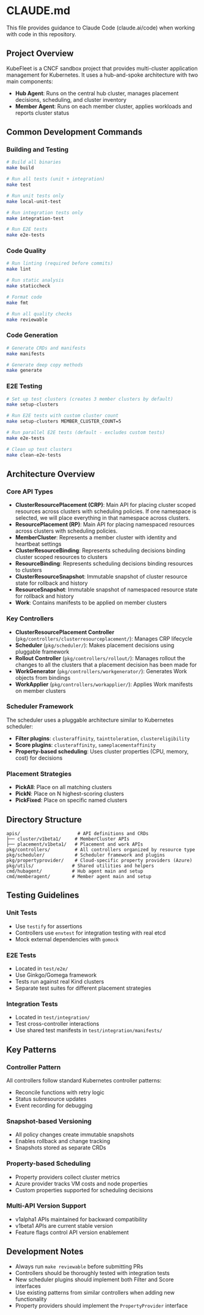 # CLAUDE.md

This file provides guidance to Claude Code (claude.ai/code) when working with code in this repository.

## Project Overview

KubeFleet is a CNCF sandbox project that provides multi-cluster application management for Kubernetes. It uses a hub-and-spoke architecture with two main components:

- **Hub Agent**: Runs on the central hub cluster, manages placement decisions, scheduling, and cluster inventory
- **Member Agent**: Runs on each member cluster, applies workloads and reports cluster status

## Common Development Commands

### Building and Testing
```bash
# Build all binaries
make build

# Run all tests (unit + integration)
make test

# Run unit tests only
make local-unit-test

# Run integration tests only  
make integration-test

# Run E2E tests
make e2e-tests
```

### Code Quality
```bash
# Run linting (required before commits)
make lint

# Run static analysis
make staticcheck

# Format code
make fmt

# Run all quality checks
make reviewable
```

### Code Generation
```bash
# Generate CRDs and manifests
make manifests

# Generate deep copy methods
make generate
```

### E2E Testing
```bash
# Set up test clusters (creates 3 member clusters by default)
make setup-clusters

# Run E2E tests with custom cluster count
make setup-clusters MEMBER_CLUSTER_COUNT=5

# Run parallel E2E tests (default - excludes custom tests)
make e2e-tests

# Clean up test clusters
make clean-e2e-tests
```

## Architecture Overview

### Core API Types
- **ClusterResourcePlacement (CRP)**: Main API for placing cluster scoped resources across clusters with scheduling policies. If one namespace is selected, we will place everything in that namespace across clusters.
- **ResourcePlacement (RP)**: Main API for placing namespaced resources across clusters with scheduling policies.
- **MemberCluster**: Represents a member cluster with identity and heartbeat settings
- **ClusterResourceBinding**: Represents scheduling decisions binding cluster scoped resources to clusters
- **ResourceBinding**: Represents scheduling decisions binding resources to clusters
- **ClusterResourceSnapshot**: Immutable snapshot of cluster resource state for rollback and history
- **ResourceSnapshot**: Immutable snapshot of namespaced resource state for rollback and history
- **Work**: Contains manifests to be applied on member clusters

### Key Controllers
- **ClusterResourcePlacement Controller** (`pkg/controllers/clusterresourceplacement/`): Manages CRP lifecycle
- **Scheduler** (`pkg/scheduler/`): Makes placement decisions using pluggable framework
- **Rollout Controller** (`pkg/controllers/rollout/`): Manages rollout the changes to all the clusters that a placement decision has been made for
- **WorkGenerator** (`pkg/controllers/workgenerator/`): Generates Work objects from bindings
- **WorkApplier** (`pkg/controllers/workapplier/`): Applies Work manifests on member clusters

### Scheduler Framework
The scheduler uses a pluggable architecture similar to Kubernetes scheduler:
- **Filter plugins**: `clusteraffinity`, `tainttoleration`, `clustereligibility`
- **Score plugins**: `clusteraffinity`, `sameplacementaffinity`
- **Property-based scheduling**: Uses cluster properties (CPU, memory, cost) for decisions

### Placement Strategies
- **PickAll**: Place on all matching clusters
- **PickN**: Place on N highest-scoring clusters  
- **PickFixed**: Place on specific named clusters

## Directory Structure

```
apis/                     # API definitions and CRDs
├── cluster/v1beta1/     # MemberCluster APIs
├── placement/v1beta1/   # Placement and work APIs
pkg/controllers/         # All controllers organized by resource type
pkg/scheduler/           # Scheduler framework and plugins  
pkg/propertyprovider/    # Cloud-specific property providers (Azure)
pkg/utils/              # Shared utilities and helpers
cmd/hubagent/           # Hub agent main and setup
cmd/memberagent/        # Member agent main and setup
```

## Testing Guidelines

### Unit Tests
- Use `testify` for assertions
- Controllers use `envtest` for integration testing with real etcd
- Mock external dependencies with `gomock`

### E2E Tests  
- Located in `test/e2e/`
- Use Ginkgo/Gomega framework
- Tests run against real Kind clusters
- Separate test suites for different placement strategies

### Integration Tests
- Located in `test/integration/`
- Test cross-controller interactions
- Use shared test manifests in `test/integration/manifests/`

## Key Patterns

### Controller Pattern
All controllers follow standard Kubernetes controller patterns:
- Reconcile functions with retry logic
- Status subresource updates
- Event recording for debugging

### Snapshot-based Versioning
- All policy changes create immutable snapshots
- Enables rollback and change tracking
- Snapshots stored as separate CRDs

### Property-based Scheduling
- Property providers collect cluster metrics
- Azure provider tracks VM costs and node properties
- Custom properties supported for scheduling decisions

### Multi-API Version Support
- v1alpha1 APIs maintained for backward compatibility  
- v1beta1 APIs are current stable version
- Feature flags control API version enablement

## Development Notes

- Always run `make reviewable` before submitting PRs
- Controllers should be thoroughly tested with integration tests
- New scheduler plugins should implement both Filter and Score interfaces
- Use existing patterns from similar controllers when adding new functionality
- Property providers should implement the `PropertyProvider` interface